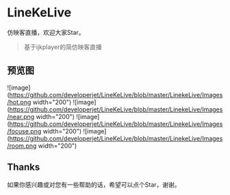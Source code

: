 # LineKeLive
仿映客直播，欢迎大家Star。

> 基于ijkplayer的简仿映客直播

## 预览图
![image](https://github.com/developerjet/LineKeLive/blob/master/LinekeLive/Images/hot.png width="200")
![image](https://github.com/developerjet/LineKeLive/blob/master/LinekeLive/Images/near.png width="200")
![image](https://github.com/developerjet/LineKeLive/blob/master/LinekeLive/Images/focuse.png width="200")
![image](https://github.com/developerjet/LineKeLive/blob/master/LinekeLive/Images/room.png width="200")

## Thanks
如果你感兴趣或对您有一些帮助的话，希望可以点个Star，谢谢。
